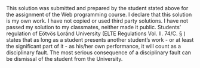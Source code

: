 <Name Erblina Jakupi>
<Neptun HIGO5T>
This solution was submitted and prepared by the student stated above for the assignment of the Web programming course. 
I declare that this solution is my own work. 
I have not copied or used third party solutions. 
I have not passed my solution to my classmates, neither  made it public. 
Students’ regulation of Eötvös Loránd University (ELTE Regulations Vol. II. 74/C. § ) states 
that as long as a student presents another student’s work - or at least the significant part of it - 
as his/her own performance, it will count as a disciplinary fault. The most serious consequence of a 
disciplinary fault can be dismissal of the student from the University.